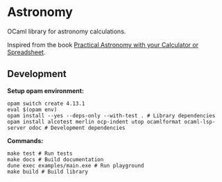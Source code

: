 # Astronomy

OCaml library for astronomy calculations.

Inspired from the book [Practical Astronomy with your Calculator or Spreadsheet](https://www.amazon.com/Practical-Astronomy-your-Calculator-Spreadsheet-ebook/dp/B00E3UR5FQ/ref=sr_1_1?dchild=1&keywords=Practical+Astronomy+with+your+Calculator+or+Spreadsheet&qid=1626079939&sr=8-1).

## Development

**Setup opam environment:**

```shell
opam switch create 4.13.1
eval $(opam env)
opam install --yes --deps-only --with-test . # Library dependencies
opam install alcotest merlin ocp-indent utop ocamlformat ocaml-lsp-server odoc # Development dependencies
```

**Commands:**

```shell
make test # Run tests
make docs # Build documentation
dune exec examples/main.exe # Run playground
make build # Build library
```
